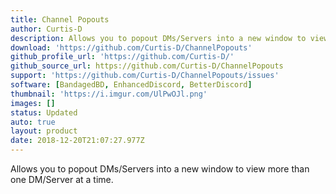 ```yaml
---
title: Channel Popouts
author: Curtis-D
description: Allows you to popout DMs/Servers into a new window to view more than one DM/Server at a time.
download: 'https://github.com/Curtis-D/ChannelPopouts'
github_profile_url: 'https://github.com/Curtis-D/'
github_source_url: https://github.com/Curtis-D/ChannelPopouts
support: 'https://github.com/Curtis-D/ChannelPopouts/issues'
software: [BandagedBD, EnhancedDiscord, BetterDiscord]
thumbnail: 'https://i.imgur.com/UlPwOJl.png'
images: []
status: Updated
auto: true
layout: product
date: 2018-12-20T21:07:27.977Z
---
```

Allows you to popout DMs/Servers into a new window to view more than one DM/Server at a time.